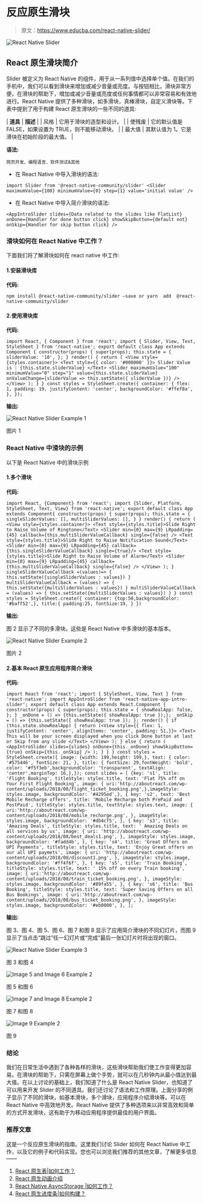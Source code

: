# 反应原生滑块

> 原文：<https://www.educba.com/react-native-slider/>

![React Native Slider](img/ad46364d535dc3f5e95734d6f829ddea.png)



## React 原生滑块简介

Slider 被定义为 React Native 的组件，用于从一系列值中选择单个值。在我们的手机中，我们可以看到滑块来增加或减少音量或亮度。与按钮相比，滑块非常方便，在滑块的帮助下，增加或减少音量或亮度或任何事情都可以非常容易和有效地进行。React Native 提供了多种滑块，如多滑块，真棒滑块，自定义滑块等。下表中提到了用于构建 React 原生滑块的一些不同的道具:

| **道具** | **描述** |
| 风格 | 它用于滑块的造型和设计。 |
| 使残废 | 它的默认值是 FALSE，如果设置为 TRUE，则不能移动滑块。 |
| 最大值 | 其默认值为 1。它是滑块在初始阶段的最大值。 |

**语法:**

<small>网页开发、编程语言、软件测试&其他</small>

*   在 React Native 中导入滑块的语法:

`import Slider from '@react-native-community/slider'
<Slider maximumValue={100} minimumValue={0} step={1} value='initial value' />`

*   在 React Native 中导入简介滑块的语法:

`<AppIntroSlider slides={Data related to the slides like FlatList} onDone={Handler for done button click} showSkipButton={default not}
onSkip={Handler for skip button click} />`

### 滑块如何在 React Native 中工作？

下面我们将了解滑块如何在 react native 中工作:

#### 1.安装滑块库

**代码:**

`npm install @react-native-community/slider –save
or
yarn  add  @react-native-community/slider`

#### 2.使用滑块库

**代码:**

`import React, { Component } from 'react';
import { Slider, View, Text, StyleSheet } from 'react-native';
export default class App extends Component { constructor(props) {
super(props); this.state = {
sliderValue: '10',
};
}
render() { return (
<View style={styles.container}>
<Text style={{ color: '#000000' }}>
Slider Value is : {this.state.sliderValue}
</Text>
<Slider maximumValue="100" minimumValue="0" step="1"
value={this.state.sliderValue}
onValueChange={sliderValue => this.setState({ sliderValue })}
/>
</View>
);
}
}
const styles = StyleSheet.create({ container: {
flex: 1,
padding: 19, justifyContent: 'center', backgroundColor: '#ffef8a',
},
});`

**输出:**

![React Native Slider Example 1](img/a054a4485475d3a678f4ad9cfc726823.png)



图片 1

### React Native 中滑块的示例

以下是 React Native 中的滑块示例

#### 1.多个滑块

**代码:**

`import React, {Component} from 'react';
import {Slider, Platform, StyleSheet, Text, View} from 'react-native';
export default class App extends Component{ constructor(props) {
super(props); this.state = {
singleSliderValues: [], multiSliderValues: [],
}
}
render() { return (
<View style={styles.container}>
<Text style={styles.title}>Slide Right to Raise Volume of Ringtone</Text>
<Slider min={0} max={9}
LRpadding={45} callback={this.multiSliderValueCallback} single={false}
/>
<Text style={styles.title}>Slide Right to Raise Notification Sound</Text>
<Slider min={0} max={9}
LRpadding={45} callback={this.singleSliderValueCallback} single={true}/>
<Text style={styles.title}>Slide Right to Raise Volume of Alarm</Text>
<Slider min={0} max={9}
LRpadding={45} callback={this.multiSliderValueCallback} single={false}
/>
</View>
);
}
singleSliderValueCallback =(values)=> { this.setState({singleSliderValues : values})
}
multiSliderValueCallback = (values) => { this.setState({multiSliderValues : values})
}
multiSliderValueCallback = (values) => { this.setState({multiSliderValues : values})
}
}
const styles = StyleSheet.create({ container: {top:50,backgroundColor: '#baff52',},
title:{ padding:25, fontSize:19,
}
})`

**输出:**

图 2 显示了不同的多滑块。这些是 React Native 中多滑块的基本版本。

![React Native Slider Example 2](img/f9c2a734a2eb2316beb5cb319bafa0de.png)



图片 2

#### 2.基本 React 原生应用程序简介滑块

**代码:**

`import React from 'react';
import { StyleSheet, View, Text } from 'react-native';
import AppIntroSlider from 'react-native-app-intro-slider';
export default class App extends React.Component { constructor(props) {
super(props); this.state = {
showRealApp: false,
};
}
_onDone = () => {this.setState({ showRealApp: true });};
_onSkip = () => {this.setState({ showRealApp: true });
};
render() {
if (this.state.showRealApp) {
return (<View style={{ flex: 1, justifyContent: 'center', alignItems: 'center', padding: 51,}}>
<Text>
This will be your screen displayed when you click Done button at last or Skip from any slide
</Text>
</View>
);
} else {
return (
<AppIntroSlider slides={slides}
onDone={this._onDone}
showSkipButton={true}
onSkip={this._onSkip}
/>
);
}
}
}
const styles = StyleSheet.create({ image: {width: 199,height: 199,},
text: {
color: '#575446',
fontSize: 21,
},
title: { fontSize: 29,fontWeight: 'bold', color: '#f5f3eb',backgroundColor: 'transparent', textAlign: 'center',marginTop: 16,},});
const slides = [
{key: 's1',
title: 'Flight Booking', titleStyle: styles.title,
text: 'Flat 75% off on Your First Flight Booking', image: {
uri:'http://aboutreact.com/wp- content/uploads/2018/08/flight_ticket_booking.png',},imageStyle: styles.image, backgroundColor: '#4295ed',},
{
key: 's2',
text: 'Best Mobile Recharge offers',
title: 'Mobile Recharge both PrePaid and PostPaid', titleStyle: styles.title,
textStyle: styles.text, image: {
uri:'http://aboutreact.com/wp- content/uploads/2018/08/mobile_recharge.png',
},
imageStyle: styles.image, backgroundColor: '#db4cf5',
},
{
key: 's3',
title: 'Amazing Deals', titleStyle: styles.title,
text: ' Amazing Deals on all services by us', image: {
uri: 'http://aboutreact.com/wp- content/uploads/2018/08/best_deals1.png',
},
imageStyle: styles.image, backgroundColor: '#fadd4b',
},
{
key: 's4',
title: 'Great Offers on UPI Payments', titleStyle: styles.title,
text: 'Enjoy Great offers on our all UPI paymets', image: {
uri: 'http://aboutreact.com/wp- content/uploads/2018/08/discount1.png',
},
imageStyle: styles.image, backgroundColor: '#ff4f6f',
},
{
key: 's5',
title: 'Train Booking', titleStyle: styles.title,
text: ' 15% off on every Train booking', image: {
uri:'http://aboutreact.com/wp- content/uploads/2018/08/train_ticket_booking.png',
},
imageStyle: styles.image, backgroundColor: '#89fa55',
},
{
key: 's6',
title: 'Bus Booking', titleStyle: styles.title,
text: 'Super Saving Offers on all Bus Bookings',
image: { uri:'http://aboutreact.com/wp- content/uploads/2018/08/bus_ticket_booking.png',
},
imageStyle: styles.image, backgroundColor: '#eb0000',
},
];`

**输出:**

图 3、图 4、图 5、图 6、图 7 和图 8 显示了应用简介滑块的不同幻灯片，而图 9 显示了当点击“跳过”任一幻灯片或“完成”最后一张幻灯片时将出现的窗口。

![React Native Slider Example 3](img/260b9dddd5b6a51b41086f47c080fef6.png)



图 3 和图 4

![Image 5 and Image 6 Example 2](img/02889559bbdbb16b98c50e6054a0da51.png)



图 5 和图 6

![Image 7 and Image 8 Example 2](img/fcf1dc37fe7062da1bd3d21b4afe9015.png)



图 7 和图 8

![Image 9 Example 2](img/62661210138fce9fd93dde3d06423da2.png)



图 9

### 结论

我们在日常生活中遇到了各种各样的滑块，这些滑块帮助我们使工作变得更加容易。在滑块的帮助下，只需在屏幕上做个手势，就可以在几秒钟内从最小值达到最大值。在以上讨论的基础上，我们知道了什么是 React Native Slider，也知道了可以用来开发 Slider 的不同道具。我们还讨论了语法和工作原理。上面分享的例子显示了不同的滑块，如基本滑块，多个滑块，应用程序介绍滑块等。可以在 React Native 中高效地开发。React Native 提供了多种选项来以非常高效和简单的方式开发滑块，这有助于为移动应用程序提供最佳的用户界面。

### 推荐文章

这是一个反应原生滑块的指南。这里我们讨论 Slider 如何在 React Native 中工作，以及它的例子和代码实现。您也可以浏览我们推荐的其他文章，了解更多信息——

1.  [React 原生表|如何工作？](https://www.educba.com/react-native-table/)
2.  [React 原生动画介绍](https://www.educba.com/react-native-animation/)
3.  [React Native AsyncStorage |如何工作？](https://www.educba.com/react-native-asyncstorage/)
4.  [React 原生进度条|如何构建？](https://www.educba.com/react-native-progress-bar/)





